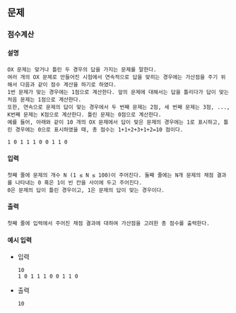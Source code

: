 ## 문제

### 점수계산

#### 설명
```
OX 문제는 맞거나 틀린 두 경우의 답을 가지는 문제를 말한다.
여러 개의 OX 문제로 만들어진 시험에서 연속적으로 답을 맞히는 경우에는 가산점을 주기 위해서 다음과 같이 점수 계산을 하기로 하였다.
1번 문제가 맞는 경우에는 1점으로 계산한다. 앞의 문제에 대해서는 답을 틀리다가 답이 맞는 처음 문제는 1점으로 계산한다.
또한, 연속으로 문제의 답이 맞는 경우에서 두 번째 문제는 2점, 세 번째 문제는 3점, ..., K번째 문제는 K점으로 계산한다. 틀린 문제는 0점으로 계산한다.
예를 들어, 아래와 같이 10 개의 OX 문제에서 답이 맞은 문제의 경우에는 1로 표시하고, 틀린 경우에는 0으로 표시하였을 때, 총 점수는 1+1+2+3+1+2=10 점이다.

1 0 1 1 1 0 0 1 1 0
```

#### 입력
```
첫째 줄에 문제의 개수 N (1 ≤ N ≤ 100)이 주어진다. 둘째 줄에는 N개 문제의 채점 결과를 나타내는 0 혹은 1이 빈 칸을 사이에 두고 주어진다.
0은 문제의 답이 틀린 경우이고, 1은 문제의 답이 맞는 경우이다.
```

#### 출력
```
첫째 줄에 입력에서 주어진 채점 결과에 대하여 가산점을 고려한 총 점수를 출력한다.
```

#### 예시 입력
- 입력
    ```
    10
    1 0 1 1 1 0 0 1 1 0
    ```
- 출력
    ```
    10
    ```